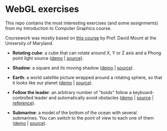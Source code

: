 # WebGL exercises

This repo contains the most interesting exercises (and some assignments) from my Introduction to Computer Graphics course.


Coursework was mostly based on [this course](https://www.cs.umd.edu/~mount/427/) by Prof. David Mount at the University of Maryland.


* **Rotating cube**: a cube that can rotate around X, Y or Z axis and a Phong point light source ([demo](https://vitortterra.github.io/webgl-exercises/rotating-cube) \| [source](https://github.com/vitortterra/webgl-exercises/tree/main/rotating-cube)).

* **Shadow**: a square and its moving shadow  ([demo](https://vitortterra.github.io/webgl-exercises/shadow) \| [source](https://github.com/vitortterra/webgl-exercises/tree/main/shadow)).

* **Earth**: a world satellite picture wrapped around a rotating sphere, so that it looks like our planet  ([demo](https://vitortterra.github.io/webgl-exercises/earth) \| [source](https://github.com/vitortterra/webgl-exercises/tree/main/earth)).

* **Follow the leader**: an arbitrary number of "boids" follow a keyboard-controlled
leader and automatically avoid obstacles ([demo](https://vitortterra.github.io/webgl-exercises/follow-the-leader) \| [source](https://github.com/vitortterra/webgl-exercises/tree/main/follow-the-leader) \| [reference](https://www.red3d.com/cwr/boids/)).

* **Submarine**: a model of the bottom of the ocean with several submarines. You can switch
to the point of view to each one of them  ([demo](https://vitortterra.github.io/webgl-exercises/submarine) \| [source](https://github.com/vitortterra/webgl-exercises/tree/main/submarine)).
